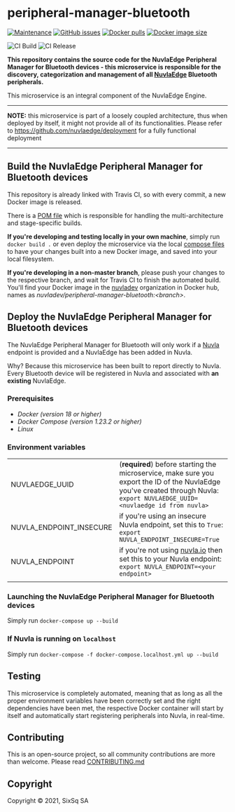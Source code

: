 # peripheral-manager-bluetooth


[![Maintenance](https://img.shields.io/badge/Maintained%3F-yes-green.svg?style=for-the-badge)](https://github.com/nuvlaedge/peripheral-manager-bluetooth/graphs/commit-activity)
[![GitHub issues](https://img.shields.io/github/issues/nuvlaedge/peripheral-manager-bluetooth?style=for-the-badge&logo=github&logoColor=white)](https://GitHub.com/nuvlaedge/peripheral-manager-bluetooth/issues/)
[![Docker pulls](https://img.shields.io/docker/pulls/nuvlaedge/peripheral-manager-bluetooth?style=for-the-badge&logo=Docker&logoColor=white)](https://cloud.docker.com/u/nuvlaedge/repository/docker/nuvlaedge/peripheral-manager-bluetooth)
[![Docker image size](https://img.shields.io/docker/image-size/nuvladev/peripheral-manager-bluetooth/master?style=for-the-badge&logo=docker&logoColor=white)](https://cloud.docker.com/u/nuvlaedge/repository/docker/nuvlaedge/peripheral-manager-bluetooth)


![CI Build](https://github.com/nuvlaedge/peripheral-manager-bluetooth/actions/workflows/main.yml/badge.svg)
![CI Release](https://github.com/nuvlaedge/peripheral-manager-bluetooth/actions/workflows/release.yml/badge.svg)


**This repository contains the source code for the NuvlaEdge Peripheral Manager for Bluetooth devices - this microservice is responsible for the discovery, categorization and management of all [NuvlaEdge](https://sixsq.com/nuvlaedge) Bluetooth peripherals.**

This microservice is an integral component of the NuvlaEdge Engine.


---

**NOTE:** this microservice is part of a loosely coupled architecture, thus when deployed by itself, it might not provide all of its functionalities. Please refer to https://github.com/nuvlaedge/deployment for a fully functional deployment

---

## Build the NuvlaEdge Peripheral Manager for Bluetooth devices

This repository is already linked with Travis CI, so with every commit, a new Docker image is released.

There is a [POM file](pom.xml) which is responsible for handling the multi-architecture and stage-specific builds.

**If you're developing and testing locally in your own machine**, simply run `docker build .` or even deploy the microservice via the local [compose files](docker-compose.yml) to have your changes built into a new Docker image, and saved into your local filesystem.

**If you're developing in a non-master branch**, please push your changes to the respective branch, and wait for Travis CI to finish the automated build. You'll find your Docker image in the [nuvladev](https://hub.docker.com/u/nuvladev) organization in Docker hub, names as _nuvladev/peripheral-manager-bluetooth:\<branch\>_.

## Deploy the NuvlaEdge Peripheral Manager for Bluetooth devices

The NuvlaEdge Peripheral Manager for Bluetooth will only work if a [Nuvla](https://github.com/nuvla/deployment) endpoint is provided and a NuvlaEdge has been added in Nuvla.

Why? Because this microservice has been built to report directly to Nuvla. Every Bluetooth device will be registered in Nuvla and associated with **an existing** NuvlaEdge.

### Prerequisites

 - *Docker (version 18 or higher)*
 - *Docker Compose (version 1.23.2 or higher)*
 - *Linux*

### Environment variables

|                          	|                                                                                                                                                       	|
|-------------------------	|------------------------------------------------------------------------------------------------------------------------------------------------------	|
|           NUVLAEDGE_UUID 	| (**required**) before starting the microservice, make sure you export the ID of the NuvlaEdge you've created through Nuvla: `export NUVLAEDGE_UUID=<nuvlaedge id from nuvla>` 	|
| NUVLA_ENDPOINT_INSECURE 	| if you're using an insecure Nuvla endpoint, set this to `True`: `export NUVLA_ENDPOINT_INSECURE=True`                                                	|
|          NUVLA_ENDPOINT 	| if you're not using [nuvla.io](https://nuvla.io) then set this to your Nuvla endpoint: `export NUVLA_ENDPOINT=<your endpoint>`                                      	|
| | |

### Launching the NuvlaEdge Peripheral Manager for Bluetooth devices

Simply run `docker-compose up --build`

### If Nuvla is running on `localhost`

Simply run `docker-compose -f docker-compose.localhost.yml up --build`

## Testing

This microservice is completely automated, meaning that as long as all the proper environment variables have been correctly set and the right dependencies have been met, the respective Docker container will start by itself and automatically start registering peripherals into Nuvla, in real-time.

## Contributing

This is an open-source project, so all community contributions are more than welcome. Please read [CONTRIBUTING.md](CONTRIBUTING.md)

## Copyright

Copyright &copy; 2021, SixSq SA
